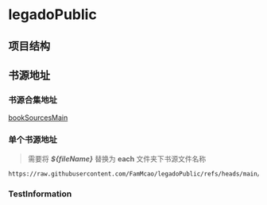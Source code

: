 # legadoPublic

## 项目结构


## 书源地址

### 书源合集地址


[bookSourcesMain](/legado/BookSources/bookSource.json)

### 单个书源地址

> 需要将 ***${fileName}*** 替换为 **each** 文件夹下书源文件名称

``` sh
https://raw.githubusercontent.com/FamMcao/legadoPublic/refs/heads/main/BookSources/each/${fileName}.json
```
### TestInformation
